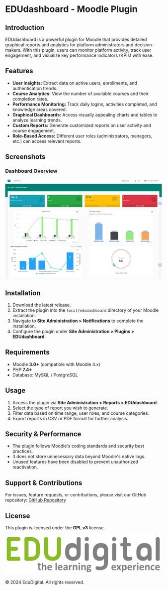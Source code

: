 # EDUdashboard - Moodle Plugin

## Introduction

EDUdashboard is a powerful plugin for Moodle that provides detailed graphical reports and analytics for platform administrators and decision-makers. With this plugin, users can monitor platform activity, track user engagement, and visualize key performance indicators (KPIs) with ease.

## Features

- **User Insights:** Extract data on active users, enrollments, and authentication trends.
- **Course Analytics:** View the number of available courses and their completion rates.
- **Performance Monitoring:** Track daily logins, activities completed, and knowledge areas covered.
- **Graphical Dashboards:** Access visually appealing charts and tables to analyze learning trends.
- **Custom Reports:** Generate customized reports on user activity and course engagement.
- **Role-Based Access:** Different user roles (administrators, managers, etc.) can access relevant reports.

## Screenshots

### Dashboard Overview
![Dashboard Overview](pix/screencaptureEdudashboard.png)

## Installation

1. Download the latest release.
2. Extract the plugin into the `local/edudashboard` directory of your Moodle installation.
3. Navigate to **Site Administration > Notifications** to complete the installation.
4. Configure the plugin under **Site Administration > Plugins > EDUdashboard**.

## Requirements

- Moodle **3.0+** (compatible with Moodle 4.x)
- PHP **7.4+**
- Database: MySQL / PostgreSQL

## Usage

1. Access the plugin via **Site Administration > Reports > EDUdashboard**.
2. Select the type of report you wish to generate.
3. Filter data based on time range, user roles, and course categories.
4. Export reports in CSV or PDF format for further analysis.

## Security & Performance

- The plugin follows Moodle's coding standards and security best practices.
- It does not store unnecessary data beyond Moodle's native logs.
- Unused features have been disabled to prevent unauthorized reactivation.

## Support & Contributions

For issues, feature requests, or contributions, please visit our GitHub repository:
[GitHub Repository](https://github.com/edudigital/moodle-local_edudashboard)

## License

This plugin is licensed under the **GPL v3** license.

![EDUdigital](pix/Logotipo_EDUdigital.png)

&copy; 2024 EduDigital. All rights reserved.
